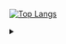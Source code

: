 [![Top Langs](https://github-readme-stats.vercel.app/api/top-langs/?username=Stasenko-Konstantin&langs_count=8&layout=compact)](https://github.com/Stasenko-Konstantin)

<details>
  <summary> </summary>
  писать blazingly fast 🚀 в каждом проекте на rust - бесценно, даже если это не так, особенно если это не так
  
  ---
  
  «Объектно-ориентированные программы – это альтернатива правильным программам.»
  
  #### Эдгар Дийкстра
  ---
  
  «Выбор языка программирования играет важную роль.                                                                                        
  Он влияет на надежность, безопасность и эффективность программ,                                                                                         
  а также простоту чтения кода, его рефакторинга и расширения.                                                                                         
  Языки способны также влиять на образ мышления программиста                                                                                         
  и приемы проектирования программ,                                                                                         
  даже когда они не используются.»
  
  
  #### Программирование на языке Ocaml
  
</details>  

